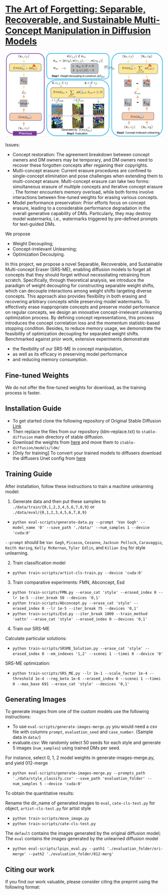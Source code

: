 # [The Art of Forgetting: Separable, Recoverable, and Sustainable Multi-Concept Manipulation in Diffusion Models]()
 
<div align='center'>
<img src = 'images/1.jpg'>
</div>

Issues: 
* Concept restoration: The agreement breakdown between concept owners and DM owners may be temporary, and DM owners need to recover these forgotten concepts after regaining their copyrights.
* Multi-concept erasure: Current erasure procedures are confined to single-concept elimination and pose challenges when extending them to multi-concept erasure. Multi-concept erasure can take two forms: simultaneous erasure of multiple concepts and iterative concept erasure . The former encounters memory overload, while both forms involve interactions between fine-tuned weights for erasing various concepts.
* Model performance preservation: Prior efforts focus on concept erasure, leading to a considerable performance degradation in the overall generative capability of DMs. Particularly, they may destroy model watermarks, i.e., watermarks triggered by pre-defined prompts for text-guided DMs.


We propose 
* Weight Decoupling;
* Concept-irrelevant Unlearning;
* Optimization Decoulping.

In this project, we propose a novel Separable, Recoverable, and Sustainable Multi-concept Eraser (SRS-ME), enabling diffusion models to forget all concepts that they should forget without necessitating retraining from scratch.
Specifically, through theoretical analysis, we introduce the paradigm of weight decoupling for constructing separable weight shifts, which can decouple interactions among weight shifts targeting diverse concepts.
This approach also provides flexibility in both erasing and recovering arbitrary concepts while preserving model watermarks.
To effectively erase inappropriate concepts and preserve model performance on regular concepts, we design an innovative concept-irrelevant unlearning optimization process.
By defining concept representations, this process introduces the concept correlation loss and the momentum statistic-based stopping condition.
Besides, to reduce memory usage, we demonstrate the feasibility of optimization decoupling for separated weight shifts.
Benchmarked against prior work, extensive experiments demonstrate 
* the flexibility of our SRS-ME in concept manipulation,
* as well as its efficacy in preserving model performance
* and reducing memory consumption.

## Fine-tuned Weights

We do not offer the fine-tuned weights for download, as the training process is faster.

## Installation Guide

* To get started clone the following repository of Original Stable Diffusion [Link](https://github.com/CompVis/stable-diffusion)
* Then replace the files from our repository (ldm-replace.txt) to `stable-diffusion` main directory of stable diffusion. 
* Download the weights from [here](https://huggingface.co/CompVis/stable-diffusion-v-1-4-original/resolve/main/sd-v1-4-full-ema.ckpt) and move them to `stable-diffusion/models/ldm/`
* [Only for training] To convert your trained models to diffusers download the diffusers Unet config from [here](https://huggingface.co/CompVis/stable-diffusion-v1-4/blob/main/unet/config.json)

## Training Guide

After installation, follow these instructions to train a machine unlearning model:

1. Generate data and then put these samples to `./data/train/{0,1,2,3,4,5,6,7,8,9}` or `./data/eval/{0,1,2,3,4,5,6,7,8,9}`

* `python eval-scripts/generate-data.py --prompt 'Van Gogh' --model_name '0' --save_path './data/' --num_samples 1 --device 'cuda:0'`

`--prompt` should be `Van Gogh`, `Picasso`, `Cezanne`, `Jackson Pollock`, `Caravaggio`, `Keith Haring`, `Kelly McKernan`, `Tyler Edlin`, and `Kilian Eng` for style unlearning.

2. Train classification model 
* `python train-scripts/artist-cls-train.py --device 'cuda:0'`

3. Train comparative experiments: FMN, Abconcept, Esd
* `python train-scripts/FMN.py --erase_cat 'style' --erased_index 0 --lr 1e-5 --iter_break 50 --devices '0,1'`
* `python train-scripts/Abconcept.py --erase_cat 'style' --erased_index 0 --lr 1e-5 --iter_break 75 --devices '0,1'`
* `python train-scripts/Esd.py --iter_break 1000 --train_method 'xattn' --erase_cat 'style' --erased_index 0 --devices '0,1'`

4. Train our SRS-ME

Calculate particular solutions:
* `python train-scripts/SRSME_Solution.py --erase_cat 'style' --erased_index 0 --em_indexes '1,2' --scenei 1 --timei 0 --device '0'`
  
SRS-ME optimization:
* `python train-scripts/SRS_ME.py --lr 1e-1 --scale_factor 1e-4 --threshold 1e-4 --reg_beta 1e-6 --erased_index 0 --scenei 1 --timei 0 --max_base 691 --erase_cat 'style' --devices '0,1'`

## Generating Images

To generate images from one of the custom models use the following instructions:

* To use `eval-scripts/generate-images-merge.py` you would need a csv file with columns `prompt`, `evaluation_seed` and `case_number`. (Sample data in `data/`)
* evaluate.csv: We randomly select 50 seeds for each style and generate 5 images (`num_samples`) using trained DMs per seed. 

For instance, select 0, 1, 2 model weights in generate-images-merge.py, and yield 012-merge
* `python eval-scripts/generate-images-merge.py --prompts_path './data/style_classify.csv' --save_path 'evaluation_folder' --num_samples 5 --device 'cuda:0'`



To obtain the quantitative results:

Rename the dir_name of generated images to `eval`, `cate-cls-test.py` for object, `artist-cls-test.py` for artist style
* `python train-scripts/move_image.py`
* `python train-scripts/cate-cls-test.py` 

The `default` contains the images generated by the original diffusion model; The `eval` contains the images generated by the unlearned diffusion model
* `python eval-scripts/lpips_eval.py --path1 './evaluation_folder/ori-merge' --path2 './evaluation_folder/012-merg'`
## Citing our work
If you find our work valuable, please consider citing the preprint using the following format:
```
```

